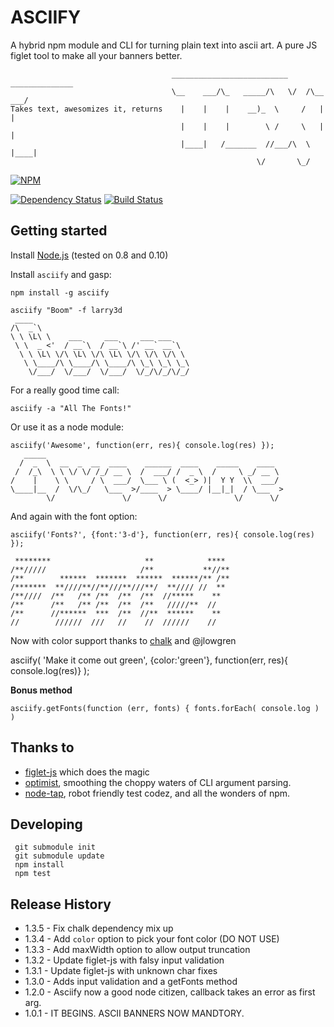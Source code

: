 ASCIIFY
=======
A hybrid npm module and CLI for turning plain text into ascii art. A pure JS figlet tool to make all your banners better.

                                        __________________________  ______________
                                        \__    ___/\_   _____/\   \/  /\__    ___/
    Takes text, awesomizes it, returns    |    |    |    __)_  \     /   |    |   
                                          |    |    |        \ /     \   |    |   
                                          |____|   /_______  //___/\  \  |____|   
                                                           \/       \_/           

[![NPM](http://nodei.co/npm/asciify.png)](http://nodei.co/npm/asciify/)

[![Dependency Status](https://david-dm.org/olizilla/asciify.png)](https://david-dm.org/olizilla/asciify)
[![Build Status](https://travis-ci.org/olizilla/asciify.png)](https://travis-ci.org/olizilla/asciify)

## Getting started

Install [Node.js](http://nodejs.org/) (tested on 0.8 and 0.10)

Install `asciify` and gasp:
    
    npm install -g asciify

    asciify "Boom" -f larry3d
     ____                                   
    /\  _`\                                 
    \ \ \L\ \    ___     ___     ___ ___    
     \ \  _ <'  / __`\  / __`\ /' __` __`\  
      \ \ \L\ \/\ \L\ \/\ \L\ \/\ \/\ \/\ \ 
       \ \____/\ \____/\ \____/\ \_\ \_\ \_\
        \/___/  \/___/  \/___/  \/_/\/_/\/_/
                                        

For a really good time call:

    asciify -a "All The Fonts!"


Or use it as a node module:

    asciify('Awesome', function(err, res){ console.log(res) });
       _____                                                     
      /  _  \  __  _  __  ____    ______  ____    _____    ____  
     /  /_\  \ \ \/ \/ /_/ __ \  /  ___/ /  _ \  /     \ _/ __ \ 
    /    |    \ \     / \  ___/  \___ \ (  <_> )|  Y Y  \\  ___/ 
    \____|__  /  \/\_/   \___  >/____  > \____/ |__|_|  / \___  >
            \/               \/      \/               \/      \/ 


And again with the font option:

    asciify('Fonts?', {font:'3-d'}, function(err, res){ console.log(res) });

     ********                     **            **** 
    /**/////                     /**           **//**
    /**        ******  *******  ******  ******/** /**
    /*******  **////**//**///**///**/  **//// //  ** 
    /**////  /**   /** /**  /**  /**  //*****    **  
    /**      /**   /** /**  /**  /**   /////**  //   
    /**      //******  ***  /**  //**  ******    **  
    //        //////  ///   //    //  //////    //   


Now with color support thanks to [chalk](https://github.com/sindresorhus/chalk) and @jlowgren

  asciify(
    'Make it come out green', 
    {color:'green'}, 
    function(err, res){ console.log(res)}
  );

**Bonus method**

    asciify.getFonts(function (err, fonts) { fonts.forEach( console.log ) )

## Thanks to

- [figlet-js][] which does the magic
- [optimist][], smoothing the choppy waters of CLI argument parsing.
- [node-tap][], robot friendly test codez, and all the wonders of npm.

[figlet-js]: https://github.com/scottgonzalez/figlet-js
[optimist]: https://github.com/substack/node-optimist
[node-tap]: https://github.com/isaacs/node-tap

## Developing

```shell
 git submodule init
 git submodule update
 npm install
 npm test
```

## Release History

* 1.3.5 - Fix chalk dependency mix up
* 1.3.4 - Add `color` option to pick your font color (DO NOT USE)
* 1.3.3 - Add maxWidth option to allow output truncation
* 1.3.2 - Update figlet-js with falsy input validation
* 1.3.1 - Update figlet-js with unknown char fixes
* 1.3.0 - Adds input validation and a getFonts method
* 1.2.0 - Asciify now a good node citizen, callback takes an error as first arg.
* 1.0.1 - IT BEGINS. ASCII BANNERS NOW MANDTORY.
